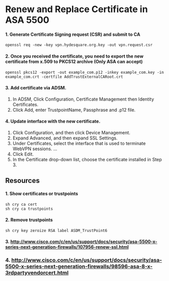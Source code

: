 # Renew and Replace Certificate in ASA 5500

#### 1. Generate Certificate Signing request (CSR) and submit to CA
```
openssl req -new -key vpn.hydesquare.org.key -out vpn.request.csr
```
#### 2. Once you received the certificate, you need to export the new certificate from x.509 to PKCS12 archive (Only ASA can accept)
```
openssl pkcs12 -export -out example_com.p12 -inkey example_com.key -in example_com.crt -certfile AddTrustExternalCARoot.crt
```
#### 3. Add certificate via ADSM.
1. In ADSM, Click Configuration, Certificate Management then Identity Certificates.
2. Click Add, enter TrustpointName, Passphrase and .p12 file.

#### 4. Update interface with the new certificate.
1. Click Configuration, and then click Device Management.
2. Expand Advanced, and then expand SSL Settings.
3. Under Certificates, select the interface that is used to terminate WebVPN sessions. ...
4. Click Edit.
5. In the Certificate drop-down list, choose the certificate installed in Step 3.

## Resources
#### 1. Show certificates or trustpoints
```
sh cry ca cert
sh cry ca trustpoints
```
#### 2. Remove trustpoints
```
sh cry key zeroize RSA label ASDM_TrustPoint6
```
#### 3. http://www.cisco.com/c/en/us/support/docs/security/asa-5500-x-series-next-generation-firewalls/107956-renew-ssl.html
### 4. http://www.cisco.com/c/en/us/support/docs/security/asa-5500-x-series-next-generation-firewalls/98596-asa-8-x-3rdpartyvendorcert.html